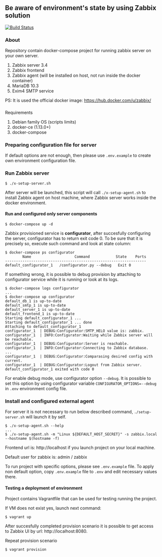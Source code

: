 ## Be aware of environment's state by using Zabbix solution 
[![Build Status](https://travis-ci.org/Onix-Systems/zabbix-deployment.svg?branch=master)](https://travis-ci.org/Onix-Systems/zabbix-deployment)

### About
Repository contain docker-compose project for running zabbix server on your own server.

1. Zabbix server 3.4
1. Zabbix frontend
1. Zabbix agent (will be installed on host, not run inside the docker container)
1. MariaDB 10.3
1. Exim4 SMTP service

PS: It is used the official docker image: https://hub.docker.com/u/zabbix/

###
Requirements

1. Debian family OS (scripts limits)
1. docker-ce (1.13.0+)
1. docker-compose

### Preparing configuration file for server

If default options are not enough, then please use `.env.example` to create own environment configuration file.

### Run Zabbix server

```shell
$ ./x-setup-server.sh
```
After server will be launched, this script will call `./x-setup-agent.sh` to install
Zabbix agent on host machine, where Zabbix server works inside the docker environment.

#### Run and configured only server components
```shell
$ docker-compose up -d
```
Zabbix provisioned service is **configurator**, after succesfully configuring the server, configurator has to return exit code 0.
To be sure that it is precisely so, execute such command and look at state column:
```shell
$ docker-compose ps configurator
        Name                    Command            State    Ports
-----------------------------------------------------------------
default_configurator_1   /configurator.py --debug   Exit 0
```

If something wrong, it is possible to debug provision by attaching to configurator service while it is running or look at its logs.
```shell
$ docker-compose logs configurator
...
$ docker-compose up configurator
default_db_1 is up-to-date
default_smtp_1 is up-to-date
default_server_1 is up-to-date
default_frontend_1 is up-to-date
Starting default_configurator_1 ...
Starting default_configurator_1 ... done
Attaching to default_configurator_1
configurator_1  | DEBUG:Configurator:SMTP_HELO value is: zabbix.
configurator_1  | INFO:Configurator:Waiting while Zabbix server will be reachable.
configurator_1  | DEBUG:Configurator:Server is reachable.
configurator_1  | INFO:Configurator:Connecting to Zabbix database.
...
configurator_1  | DEBUG:Configurator:Comparasing desired config with current.
configurator_1  | DEBUG:Configurator:Logout from Zabbix server.
default_configurator_1 exited with code 0
```

For enable debug mode, use configurator option `--debug`. It is possible to set this option by using configurator variable `CONFIGURATOR_OPTIONS=--debug` in `.env` environment config file.

### Install and configured external agent

For server it is not necessary to run below described command, `./setup-server.sh` will launch it by self.

```shell
$ ./x-setup-agent.sh --help
...
$ ./x-setup-agent.sh -m "Linux ${DEFAULT_HOST_SECRET}" -s zabbix.local --hostname $(hostname -f)
```

Frontend url is: http://localhost if you launch project on your local machine.

Default user for zabbix is: admin / zabbix

To run project with specific options, please see `.env.example` file.
To apply non default option, copy `.env.example` file to `.env` and
edit necessary values there.

#### Testing a deployment of environment

Project contains Vagrantfile that can be used for testing running the project.

If VM does not exist yes, launch next command:
```
$ vagrant up
```

After succesfully completed provision scenario it is possible to get access to
Zabbix UI by url: http://localhost:8080.

Repeat provision scenario
```
$ vagrant provision
```
